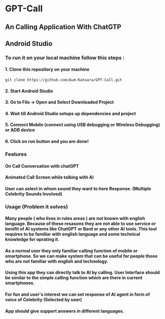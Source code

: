 # GPT-Call

## An Calling Application With ChatGTP

## Android Studio

### To run it on your local machine follow this steps :

#### 1. Clone this repository on your machine
    git clone https://github.com/Aum-Kansara/GPT-Call.git
  
#### 2. Start Android Studio

#### 3. Go to File -> Open and Select Downloaded Project

#### 4. Wait till Android Studio setups up dependencies and project

#### 5. Connect Mobile (connect using USB debugging or Wireless Debugging) or ADB device

#### 6. Click on run button and you are done!

### Features
#### On Call Conversation with chatGPT
#### Animated Call Screen while talking with AI
#### User can select in whom sound they want to here Response. (Multiple Celebrity Sounds Involved)

### Usage (Problem it solves)
#### Many people ( who lives in rules areas ) are not known with english language. Because of these resasons they are not able to use service or benifit of AI systems like ChatGPT or  Bard or any other AI tools. This tool requires to be familiar with english language and some technical knowledge for oprating it.

#### As a normal user they only familiar calling function of mobile or smartphone. So we can make system that can be useful for people those who are not familiar with english and technology. 

#### Using this app they can directly talk to AI by calling. User Interface should be similar to the simple calling function which are there in current smartphones. 

#### For fun and user's interest we can set response of AI agent in form of voice of Celebrity (Selected by user)
#### App should give support answers in different languages.
